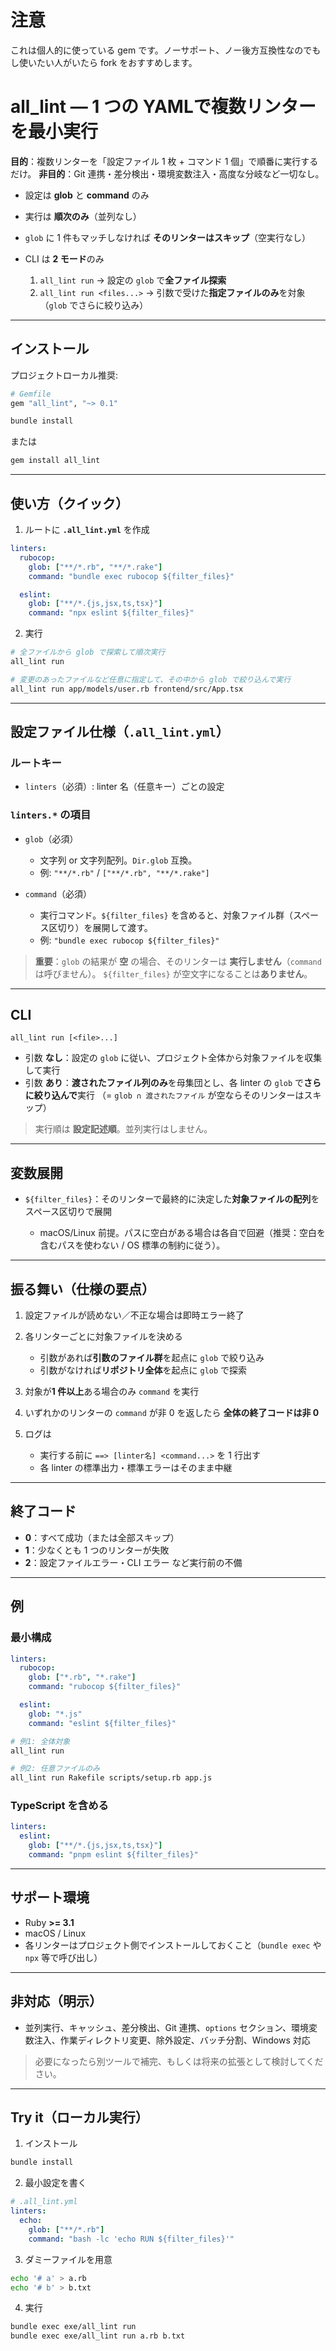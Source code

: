 # 注意

これは個人的に使っている gem です。ノーサポート、ノー後方互換性なのでもし使いたい人がいたら fork をおすすめします。

# all_lint — **1 つの YAML**で複数リンターを最小実行

**目的**：複数リンターを「設定ファイル 1 枚 + コマンド 1 個」で順番に実行するだけ。
**非目的**：Git 連携・差分検出・環境変数注入・高度な分岐など一切なし。

- 設定は **glob** と **command** のみ
- 実行は **順次のみ**（並列なし）
- `glob` に 1 件もマッチしなければ **そのリンターはスキップ**（空実行なし）
- CLI は **2 モード**のみ

  1. `all_lint run` → 設定の `glob` で**全ファイル探索**
  2. `all_lint run <files...>` → 引数で受けた**指定ファイルのみ**を対象（`glob` でさらに絞り込み）

---

## インストール

プロジェクトローカル推奨:

```rb
# Gemfile
gem "all_lint", "~> 0.1"
```

```bash
bundle install
```

または

```bash
gem install all_lint
```

---

## 使い方（クイック）

1. ルートに **`.all_lint.yml`** を作成

```yml
linters:
  rubocop:
    glob: ["**/*.rb", "**/*.rake"]
    command: "bundle exec rubocop ${filter_files}"

  eslint:
    glob: ["**/*.{js,jsx,ts,tsx}"]
    command: "npx eslint ${filter_files}"
```

2. 実行

```bash
# 全ファイルから glob で探索して順次実行
all_lint run

# 変更のあったファイルなど任意に指定して、その中から glob で絞り込んで実行
all_lint run app/models/user.rb frontend/src/App.tsx
```

---

## 設定ファイル仕様（`.all_lint.yml`）

### ルートキー

- `linters`（必須）: linter 名（任意キー）ごとの設定

### `linters.*` の項目

- `glob`（必須）

  - 文字列 or 文字列配列。`Dir.glob` 互換。
  - 例: `"**/*.rb"` / `["**/*.rb", "**/*.rake"]`

- `command`（必須）

  - 実行コマンド。`${filter_files}` を含めると、対象ファイル群（スペース区切り）を展開して渡す。
  - 例: `"bundle exec rubocop ${filter_files}"`

> **重要**：`glob` の結果が **空** の場合、そのリンターは **実行しません**（`command` は呼びません）。
> `${filter_files}` が空文字になることは**ありません**。

---

## CLI

```
all_lint run [<file>...]
```

- 引数 **なし**：設定の `glob` に従い、プロジェクト全体から対象ファイルを収集して実行
- 引数 **あり**：**渡されたファイル列のみ**を母集団とし、各 linter の `glob` で**さらに絞り込んで**実行
  （= `glob ∩ 渡されたファイル` が空ならそのリンターはスキップ）

> 実行順は **設定記述順**。並列実行はしません。

---

## 変数展開

- `${filter_files}`：そのリンターで最終的に決定した**対象ファイルの配列**をスペース区切りで展開

  - macOS/Linux 前提。パスに空白がある場合は各自で回避（推奨：空白を含むパスを使わない / OS 標準の制約に従う）。

---

## 振る舞い（仕様の要点）

1. 設定ファイルが読めない／不正な場合は即時エラー終了
2. 各リンターごとに対象ファイルを決める

   - 引数があれば**引数のファイル群**を起点に `glob` で絞り込み
   - 引数がなければ**リポジトリ全体**を起点に `glob` で探索

3. 対象が**1 件以上**ある場合のみ `command` を実行
4. いずれかのリンターの `command` が非 0 を返したら **全体の終了コードは非 0**
5. ログは

   - 実行する前に `==> [linter名] <command...>` を 1 行出す
   - 各 linter の標準出力・標準エラーはそのまま中継

---

## 終了コード

- **0**：すべて成功（または全部スキップ）
- **1**：少なくとも 1 つのリンターが失敗
- **2**：設定ファイルエラー・CLI エラー など実行前の不備

---

## 例

### 最小構成

```yml
linters:
  rubocop:
    glob: ["*.rb", "*.rake"]
    command: "rubocop ${filter_files}"

  eslint:
    glob: "*.js"
    command: "eslint ${filter_files}"
```

```bash
# 例1: 全体対象
all_lint run

# 例2: 任意ファイルのみ
all_lint run Rakefile scripts/setup.rb app.js
```

### TypeScript を含める

```yml
linters:
  eslint:
    glob: ["**/*.{js,jsx,ts,tsx}"]
    command: "pnpm eslint ${filter_files}"
```

---

## サポート環境

- Ruby **>= 3.1**
- macOS / Linux
- 各リンターはプロジェクト側でインストールしておくこと（`bundle exec` や `npx` 等で呼び出し）

---

## 非対応（明示）

- 並列実行、キャッシュ、差分検出、Git 連携、`options` セクション、環境変数注入、作業ディレクトリ変更、除外設定、バッチ分割、Windows 対応

> 必要になったら別ツールで補完、もしくは将来の拡張として検討してください。

---

## Try it（ローカル実行）

1. インストール

```bash
bundle install
```

2. 最小設定を書く

```yaml
# .all_lint.yml
linters:
  echo:
    glob: ["**/*.rb"]
    command: "bash -lc 'echo RUN ${filter_files}'"
```

3. ダミーファイルを用意

```bash
echo '# a' > a.rb
echo '# b' > b.txt
```

4. 実行

```bash
bundle exec exe/all_lint run
bundle exec exe/all_lint run a.rb b.txt
```
